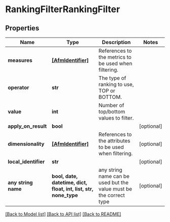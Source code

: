 # RankingFilterRankingFilter


## Properties
Name | Type | Description | Notes
------------ | ------------- | ------------- | -------------
**measures** | [**[AfmIdentifier]**](AfmIdentifier.md) | References to the metrics to be used when filtering. | 
**operator** | **str** | The type of ranking to use, TOP or BOTTOM. | 
**value** | **int** | Number of top/bottom values to filter. | 
**apply_on_result** | **bool** |  | [optional] 
**dimensionality** | [**[AfmIdentifier]**](AfmIdentifier.md) | References to the attributes to be used when filtering. | [optional] 
**local_identifier** | **str** |  | [optional] 
**any string name** | **bool, date, datetime, dict, float, int, list, str, none_type** | any string name can be used but the value must be the correct type | [optional]

[[Back to Model list]](../README.md#documentation-for-models) [[Back to API list]](../README.md#documentation-for-api-endpoints) [[Back to README]](../README.md)


